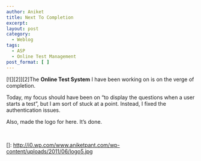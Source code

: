 ```yaml
---
author: Aniket
title: Next To Completion
excerpt:
layout: post
category:
  - Weblog
tags:
  - ASP
  - Online Test Management
post_format: [ ]
---
```

[![][2]][2]The **Online Test System** I have been working on is on the verge of completion.

Today, my focus should have been on “to display the questions when a user starts a test”, but I am sort of stuck at a point. Instead, I fixed the authentication issues.

Also, made the logo for here. It’s done.

 

 []: http://i0.wp.com/www.aniketpant.com/wp-content/uploads/2011/06/logo5.jpg